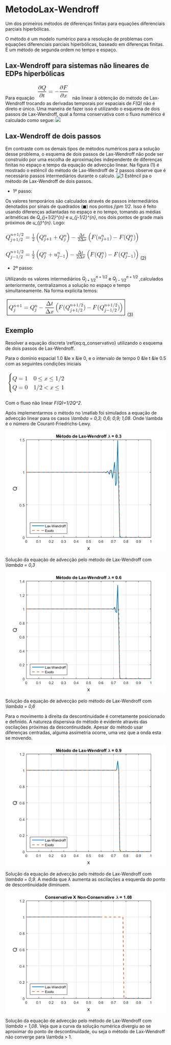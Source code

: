 # MetodoLax-Wendroff
Um dos primeiros métodos de diferenças finitas para equações diferenciais parciais hiperbólicas.

O método é um modelo numérico para a resolução de problemas com equações diferenciais parciais hiperbólicas, baseado em diferenças finitas. É um método de segunda ordem no tempo e espaço.

## Lax-Wendroff para sistemas não lineares de EDPs hiperbólicas

Para equação ![1](img/eq_adveccao.png) não linear à obtenção do método de Lax-Wendroff trocando as derivadas temporais por espaciais de *F(Q)* não é direto e único. Uma maneira de fazer isso é utilizando o esquema de dois passos de Lax-Wendroff, qual a forma conservativa [](img/q_conservativo.png) com o fluxo numérico é calculado como segue:
![](img/q_conservativo2p.png)
## Lax-Wendroff de dois passos
Em contraste com os demais tipos de métodos numéricos para a solução desse problema, o esquema de dois passos de Lax-Wendroff não pode ser construído por uma escolha de aproximações independente de diferenças finitas no espaço e tempo da equação de advecção linear. Na figura (1) é mostrado o estêncil do método de Lax-Wendroff de 2 passos observe que é necessário passos intermediários durante o calculo.
![1](img/lwestencil.png)
Estêncil pa o método de Lax-Wendroff de dois passos.

* 1º passo:

Os valores temporários são calculados através de passos intermediários denotados por sinais de quadrados ($\blacksquare$) nos pontos *j\pm 1/2*. Isso é feito usando diferenças adiantadas no espaço e no tempo, tomando as médias aritméticas de *Q_{j+1/2}^{n}* e *u_{j-1/2}^{n}*, nos dois pontos de grade mais próximos de *u_{j}^{n}*. Logo:

![2](img/passo1.png) (2)

* 2º passo:

Utilizando os valores intermediários $Q_{j+1/2}^{n+1/2}$ e $Q_{j-1/2}^{n+1/2}$ ,calculados anteriormente, centralizamos a solução no espaço e tempo simultaneamente. Na forma explícita temos:

![3](img/passo2.png) (3)

## Exemplo

Resolver a equação discreta \ref{eq:q_conservativo} utilizando o esquema de dois passos de Lax-Wendroff.

Para o domínio espacial
1.0 &le x &le 0,
e o intervalo de tempo
0 &le t &le 0.5
com as seguintes condições iniciais

![4](img/condicao_inicial.png)

Com o fluxo não linear *F(Q)=1/2Q^2*.

Após implementarmos o método no \matlab foi simulados a equação de advecção linear para os casos *\lambda = 0,3; 0,6; 0,9; 1,08*. Onde \lambda é o número de Courant-Friedrichs-Lewy.

![5](img/metodoLaxWendroff03.png)

Solução da equação de advecção pelo método de Lax-Wendroff com *\lambda = 0,3*

![5](img/metodoLaxWendroff06.png)

Solução da equação de advecção pelo método de Lax-Wendroff com *\lambda = 0,6*

Para o movimento à direita da descontinuidade é corretamente posicionado e definido. A natureza dispersiva do método é evidente através das oscilações próximas da descontinuidade. Apesar do método usar diferenças centradas, alguma assimetria ocorre, uma vez que a onda esta se movendo.

![5](img/metodoLaxWendroff09.png)

Solução da equação de advecção pelo método de Lax-Wendroff com *\lambda = 0,9*. A medida que $\lambda$ aumenta as oscilações a esquerda do ponto de descontinuidade diminuem.

![5](img/metodoLaxWendroff108.png)

Solução da equação de advecção pelo método de Lax-Wendroff com *\lambda = 1,08*. Veja que a curva da solução numérica divergiu ao se aproximar do ponto de descontinuidade, ou seja o método de Lax-Wendroff não converge para \lambda > 1.


